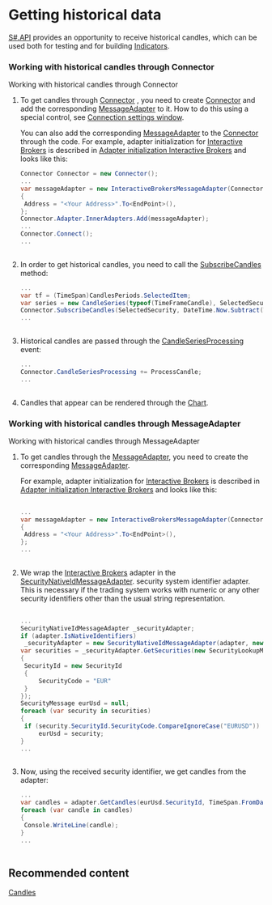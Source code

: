 # Getting historical data

[S\#.API](StockSharpAbout.md) provides an opportunity to receive historical candles, which can be used both for testing and for building [Indicators](Indicators.md). 

### Working with historical candles through Connector

Working with historical candles through Connector

1. To get candles through [Connector](../api/StockSharp.Algo.Connector.html) , you need to create [Connector](../api/StockSharp.Algo.Connector.html) and add the corresponding [MessageAdapter](../api/StockSharp.Messages.MessageAdapter.html) to it. How to do this using a special control, see [Connection settings window](API_UI_ConnectorWindow.md).

   You can also add the corresponding [MessageAdapter](../api/StockSharp.Messages.MessageAdapter.html) to the [Connector](../api/StockSharp.Algo.Connector.html) through the code. For example, adapter initialization for [Interactive Brokers](IB.md) is described in [Adapter initialization Interactive Brokers](IBSample.md) and looks like this:

   ```cs
   Connector Connector = new Connector();				
   ...				
   var messageAdapter = new InteractiveBrokersMessageAdapter(Connector.TransactionIdGenerator)
   {
   	Address = "<Your Address>".To<EndPoint>(),
   };
   Connector.Adapter.InnerAdapters.Add(messageAdapter);
   ...	
   Connector.Connect();
   ...
   							
   ```
2. In order to get historical candles, you need to call the [SubscribeCandles](../api/StockSharp.Algo.Connector.SubscribeCandles.html) method: 

   ```cs
   ...
   var tf = (TimeSpan)CandlesPeriods.SelectedItem;
   var series = new CandleSeries(typeof(TimeFrameCandle), SelectedSecurity, tf);
   Connector.SubscribeCandles(SelectedSecurity, DateTime.Now.Subtract(TimeSpan.FromTicks(tf.Ticks * 100)), DateTime.Now);
   ...
   			
   ```
3. Historical candles are passed through the [CandleSeriesProcessing](../api/StockSharp.Algo.Connector.CandleSeriesProcessing.html) event: 

   ```cs
   ...
   Connector.CandleSeriesProcessing += ProcessCandle;
   ...
   			
   ```
4. Candles that appear can be rendered through the [Chart](CandlesUI.md).

### Working with historical candles through MessageAdapter

Working with historical candles through MessageAdapter

1. To get candles through the [MessageAdapter](../api/StockSharp.Messages.MessageAdapter.html), you need to create the corresponding [MessageAdapter](../api/StockSharp.Messages.MessageAdapter.html).

   For example, adapter initialization for [Interactive Brokers](IB.md) is described in [Adapter initialization Interactive Brokers](IBSample.md) and looks like this:

   ```cs
   		
   ...         
   var messageAdapter = new InteractiveBrokersMessageAdapter(Connector.TransactionIdGenerator)
   {
   	Address = "<Your Address>".To<EndPoint>(),
   };
   ...
   							
   ```
2. We wrap the [Interactive Brokers](IB.md) adapter in the [SecurityNativeIdMessageAdapter](../api/StockSharp.Algo.SecurityNativeIdMessageAdapter.html). security system identifier adapter. This is necessary if the trading system works with numeric or any other security identifiers other than the usual string representation.

   ```cs
   	
   ...
   SecurityNativeIdMessageAdapter _securityAdapter;
   if (adapter.IsNativeIdentifiers)
   	_securityAdapter = new SecurityNativeIdMessageAdapter(adapter, new InMemoryNativeIdStorage());
   var securities = _securityAdapter.GetSecurities(new SecurityLookupMessage
   {
   	SecurityId = new SecurityId
   	{
   		SecurityCode = "EUR"
   	}
   });
   SecurityMessage eurUsd = null;
   foreach (var security in securities)
   {
   	if (security.SecurityId.SecurityCode.CompareIgnoreCase("EURUSD"))
   		eurUsd = security;
   }
   ...
   							
   ```
3. Now, using the received security identifier, we get candles from the adapter: 

   ```cs
   ...
   var candles = adapter.GetCandles(eurUsd.SecurityId, TimeSpan.FromDays(1), DateTimeOffset.Now.AddDays(-100), DateTimeOffset.Now);
   foreach (var candle in candles)
   {
   	Console.WriteLine(candle);
   }
   ...
   			
   ```

## Recommended content

[Candles](Candles.md)
